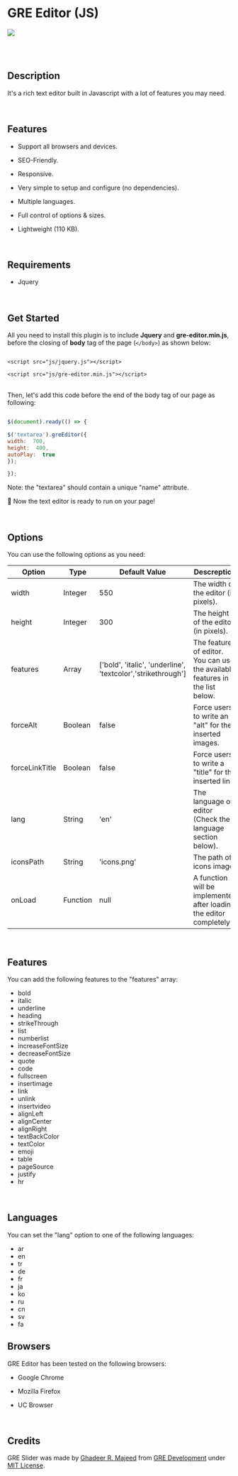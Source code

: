 # GRE Editor (JS)

![](https://lh3.googleusercontent.com/E7jYw1ML30w3JGfU5S6Mm7JXUd2-gLSHL4iZ_6r5yLyuyMKpFLDweN1dcfSfIWKHBgN4a8SfR2Vh4IwNc3zS=w1600-h789)

<br><br>

  

## Description

It's a rich text editor built in Javascript with a lot of features you may need.

  

<br>

  

## Features

  

- Support all browsers and devices.

- SEO-Friendly.

- Responsive.

- Very simple to setup and configure (no dependencies).

- Multiple languages.

- Full control of options & sizes.

- Lightweight (110 KB).

  

<br>

  

## Requirements

- Jquery

  

<br>

  

## Get Started

All you need to install this plugin is to include **Jquery** and **gre-editor.min.js**, before the closing of **body** tag of the page (`</body>`) as shown below:

  

````html5

<script src="js/jquery.js"></script>

<script src="js/gre-editor.min.js"></script>

````

  
<br>
Then, let's add this code before the end of the body tag of our page as following:

  

````javascript

$(document).ready(() => {

$('textarea').greEditor({
width:  700,
height:  400,
autoPlay:  true
});

});

````
Note: the "textarea" should contain a unique "name" attribute.

🎉 Now the text editor is ready to run on your page!

  

<br>

  

## Options

You can use the following options as you need:

  
|Option| Type | Default Value | Descreption
|--|--|--|--|
| width | Integer | 550 | The width of the editor (in pixels).
| height | Integer | 300 | The height of the editor (in pixels).
| features | Array | ['bold',  'italic',  'underline',  'textcolor','strikethrough'] | The features of editor.<br>You can use the available features in the list below.
| forceAlt | Boolean | false | Force users to write an "alt" for the inserted images.
| forceLinkTitle | Boolean | false | Force users to write a "title" for the inserted link.
| lang | String | 'en' | The language of editor (Check the language section below).
| iconsPath | String | 'icons.png' | The path of icons image.
| onLoad | Function | null | A function will be implemented after loading the editor completely. 

<br>

## Features
You can add the following features to the "features" array:
- bold
- italic
- underline
- heading
- strikeThrough
- list
- numberlist
- increaseFontSize
- decreaseFontSize
- quote
- code
- fullscreen
- insertimage
- link
- unlink
- insertvideo
- alignLeft
- alignCenter
- alignRight
- textBackColor
- textColor
- emoji
- table
- pageSource
- justify
- hr

<br>

## Languages
You can set the "lang" option to one of the following languages:
- ar
- en
- tr
- de
- fr
- ja
- ko
- ru
- cn
- sv
- fa

## Browsers

GRE Editor has been tested on the following browsers:

- Google Chrome

- Mozilla Firefox

- UC Browser

  
  

<br>

  

## Credits

GRE Slider was made by [Ghadeer R. Majeed](https://github.com/ghadeerraad  "Ghadeer R. Majeed") from [GRE Development](https://www.gredev.net/en  "GRE Development") under [MIT License](https://github.com/gre-dev/gre-slider/blob/master/LICENSE  "MIT License").